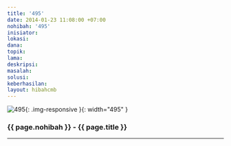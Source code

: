 ```yaml
---
title: '495'
date: 2014-01-23 11:08:00 +07:00
nohibah: '495'
inisiator: 
lokasi: 
dana: 
topik: 
lama: 
deskripsi: 
masalah: 
solusi: 
keberhasilan: 
layout: hibahcmb
---
```


![495](/static/img/hibahcmb/495.png){: .img-responsive }{: width="495" }

### {{ page.nohibah }} - {{ page.title }}

---
